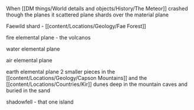 When [[DM things/World details and objects/History/The Meteor]] crashed though the planes it scattered plane shards over the material plane

Faewild shard - [[content/Locations/Geology/Fae Forest]]

fire elemental plane - the volcanos 

water elemental plane

air elemental plane

earth elemental plane
    2 smaller pieces in the [[content/Locations/Geology/Capson Mountains]] and the [[content/Locations/Countries/Kir]] dunes
    deep in the mountain caves and buried in the sand

shadowfell - that one island

